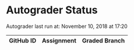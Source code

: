 # Autograder Status
Autograder last run at: November 10, 2018 at 17:20

| GitHub ID | Assignment | Graded Branch |
|-----------|------------|---------------|

